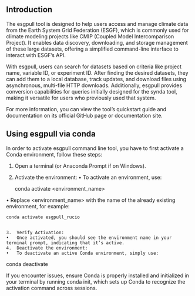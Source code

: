 ## Introduction 

The esgpull tool is designed to help users access and manage climate data from the Earth System Grid Federation (ESGF), which is commonly used for climate modeling projects like CMIP (Coupled Model Intercomparison Project). It enables data discovery, downloading, and storage management of these large datasets, offering a simplified command-line interface to interact with ESGF’s API.

With esgpull, users can search for datasets based on criteria like project name, variable ID, or experiment ID. After finding the desired datasets, they can add them to a local database, track updates, and download files using asynchronous, multi-file HTTP downloads. Additionally, esgpull provides conversion capabilities for queries initially designed for the synda tool, making it versatile for users who previously used that system.

For more information, you can view the tool’s quickstart guide and documentation on its official GitHub page or documentation site.

## Using esgpull via conda

In order to activate esgpull command line tool, you have to first
activate a Conda environment, follow these steps:

1.	Open a terminal (or Anaconda Prompt if on Windows).
2.	Activate the environment:
•	To activate an environment, use:

    conda activate <environment_name>


•	Replace <environment_name> with the name of the already existing environment, for example:

    conda activate esgpull_rucio


	3.	Verify Activation:
	•	Once activated, you should see the environment name in your terminal prompt, indicating that it’s active.
	4.	Deactivate the environment:
	•	To deactivate an active Conda environment, simply use:

conda deactivate



If you encounter issues, ensure Conda is properly installed and initialized in your terminal by running conda init, which sets up Conda to recognize the activation command across sessions.